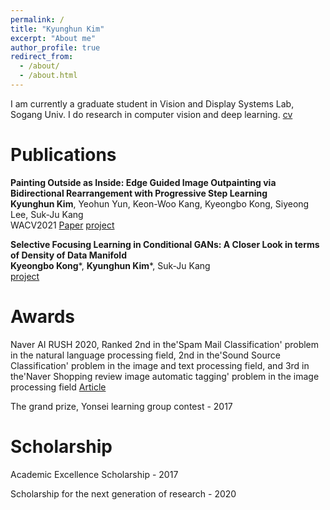 ```yaml
---
permalink: /
title: "Kyunghun Kim"
excerpt: "About me"
author_profile: true
redirect_from: 
  - /about/
  - /about.html
---
```


I am currently a graduate student in Vision and Display Systems Lab, Sogang Univ. I do research in computer vision and deep learning. [cv](../_data/cv_kkh.pdf)

Publications
======

**Painting Outside as Inside: Edge Guided Image Outpainting via Bidirectional Rearrangement with Progressive Step Learning**<br/> **Kyunghun Kim**, Yeohun Yun, Keon-Woo Kang, Kyeongbo Kong, Siyeong Lee, Suk-Ju Kang <br/> WACV2021 [Paper](https://openaccess.thecvf.com/content/WACV2021/html/Kim_Painting_Outside_As_Inside_Edge_Guided_Image_Outpainting_via_Bidirectional_WACV_2021_paper.html) [project](https://godgang4885.github.io/Painting_Outside_as_Inside-POAI-/#abstract)


**Selective Focusing Learning in Conditional GANs: A Closer Look in terms of Density of Data Manifold**<br/> **Kyeongbo Kong**\*, **Kyunghun Kim**\*, Suk-Ju Kang <br/> 
[project](https://github.com/GODGANG4885/subset_selection_SFL) 



Awards
======
Naver AI RUSH 2020, Ranked 2nd in the'Spam Mail Classification' problem in the natural language processing field, 2nd in the'Sound Source Classification' problem in the image and text processing field, and 3rd in the'Naver Shopping review image automatic tagging' problem in the image processing field [Article](http://ee.sogang.ac.kr/kor/community/notice01.php?m=v&idx=123)

The grand prize, Yonsei learning group contest - 2017

Scholarship
======
Academic Excellence Scholarship - 2017

Scholarship for the next generation of research - 2020

